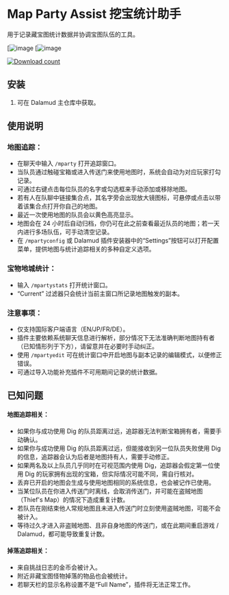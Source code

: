 # Map Party Assist 挖宝统计助手

用于记录藏宝图统计数据并协调宝图队伍的工具。

[![image](https://i.imgur.com/JeyAe7l.png) [![image](https://i.imgur.com/OMK8LPU.png)

[![Download count](https://img.shields.io/endpoint?url=https://qzysathwfhebdai6xgauhz4q7m0mzmrf.lambda-url.us-east-1.on.aws/MapPartyAssist)](https://github.com/wrath16/MapPartyAssist)

## 安装

1. 可在 Dalamud 主仓库中获取。

## 使用说明

### 地图追踪：

* 在聊天中输入 `/mparty` 打开追踪窗口。
* 当队员通过触碰宝箱或进入传送门来使用地图时，系统会自动为对应玩家打勾记录。
* 可通过右键点击每位队员的名字或勾选框来手动添加或移除地图。
* 若有人在队聊中链接集合点，其名字旁会出现放大镜图标，可悬停或点击以带着该集合点打开你自己的地图。
* 最近一次使用地图的队员会以黄色高亮显示。
* 地图会在 24 小时后自动归档，你仍可在此之前查看最近队员的地图；若一天内进行多场队伍，可手动清空记录。
* 在 `/mpartyconfig` 或 Dalamud 插件安装器中的“Settings”按钮可以打开配置菜单，提供地图与统计追踪相关的多种自定义选项。

### 宝物地城统计：

* 输入 `/mpartystats` 打开统计窗口。
* “Current” 过滤器只会统计当前主窗口所记录地图触发的副本。

### 注意事项：

* 仅支持国际客户端语言（EN/JP/FR/DE）。
* 插件主要依赖系统聊天信息进行解析，部分情况下无法准确判断地图持有者（已知情形列于下方），请留意并在必要时手动纠正。
* 使用 `/mpartyedit` 可在统计窗口中开启地图与副本记录的编辑模式，以便修正错误。
* 可通过导入功能补充插件不可用期间记录的统计数据。

## 已知问题

#### 地图追踪相关：

* 如果你与成功使用 Dig 的队员距离过远，追踪器无法判断宝箱拥有者，需要手动确认。
* 如果你与成功使用 Dig 的队员距离过远，但能接收到另一位队员失败使用 Dig 的信息，追踪器会认为后者是地图持有人，需要手动修正。
* 如果两名及以上队员几乎同时在可视范围内使用 Dig，追踪器会假定第一位使用 Dig 的玩家拥有出现的宝箱，但实际情况可能不同，需自行核对。
* 丢弃已开启的地图会生成与使用地图相同的系统信息，也会被记作已使用。
* 当某位队员在你进入传送门时离线，会取消传送门，并可能在盗贼地图（Thief's Map）的情况下造成重复计数。
* 若队员在刚结束他人常规地图且未进入传送门时立刻使用盗贼地图，可能不会被计入。
* 等待过久才进入非盗贼地图、且非自身地图的传送门，或在此期间重启游戏 / Dalamud，都可能导致重复计数。

#### 掉落追踪相关：

* 来自挑战日志的金币会被计入。
* 附近非藏宝图怪物掉落的物品也会被统计。
* 若聊天栏的显示名称设置不是“Full Name”，插件将无法正常工作。
